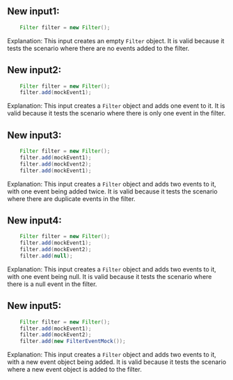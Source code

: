 ## New input1:
```java
    Filter filter = new Filter();
```
Explanation: This input creates an empty `Filter` object. It is valid because it tests the scenario where there are no events added to the filter.

## New input2:
```java
    Filter filter = new Filter();
    filter.add(mockEvent1);
```
Explanation: This input creates a `Filter` object and adds one event to it. It is valid because it tests the scenario where there is only one event in the filter.

## New input3:
```java
    Filter filter = new Filter();
    filter.add(mockEvent1);
    filter.add(mockEvent2);
    filter.add(mockEvent1);
```
Explanation: This input creates a `Filter` object and adds two events to it, with one event being added twice. It is valid because it tests the scenario where there are duplicate events in the filter.

## New input4:
```java
    Filter filter = new Filter();
    filter.add(mockEvent1);
    filter.add(mockEvent2);
    filter.add(null);
```
Explanation: This input creates a `Filter` object and adds two events to it, with one event being null. It is valid because it tests the scenario where there is a null event in the filter.

## New input5:
```java
    Filter filter = new Filter();
    filter.add(mockEvent1);
    filter.add(mockEvent2);
    filter.add(new FilterEventMock());
```
Explanation: This input creates a `Filter` object and adds two events to it, with a new event object being added. It is valid because it tests the scenario where a new event object is added to the filter.